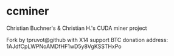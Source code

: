 ccminer
=======

Christian Buchner's &amp; Christian H.'s CUDA miner project

Fork by tpruvot@github with X14 support
   BTC donation address: 1AJdfCpLWPNoAMDfHF1wD5y8VgKSSTHxPo